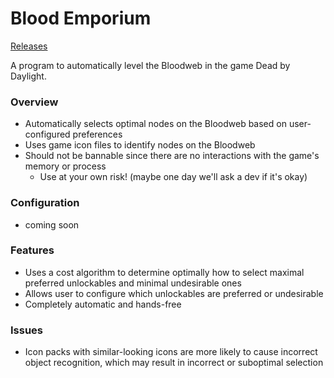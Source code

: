 # Blood Emporium
[Releases](https://github.com/IIInitiationnn/BloodEmporium/releases)

A program to automatically level the Bloodweb in the game Dead by Daylight.

### Overview
- Automatically selects optimal nodes on the Bloodweb based on user-configured preferences
- Uses game icon files to identify nodes on the Bloodweb
- Should not be bannable since there are no interactions with the game's memory or process
    - Use at your own risk! (maybe one day we'll ask a dev if it's okay)

### Configuration
- coming soon

### Features
- Uses a cost algorithm to determine optimally how to select maximal preferred unlockables and minimal undesirable ones
- Allows user to configure which unlockables are preferred or undesirable
- Completely automatic and hands-free

### Issues
- Icon packs with similar-looking icons are more likely to cause incorrect object recognition, which may result in
  incorrect or suboptimal selection